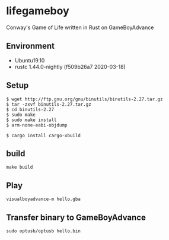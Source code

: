 # lifegameboy

Conway's Game of Life written in Rust on GameBoyAdvance

## Environment

- Ubuntu19.10
- rustc 1.44.0-nightly (f509b26a7 2020-03-18)

## Setup

```
$ wget http://ftp.gnu.org/gnu/binutils/binutils-2.27.tar.gz
$ tar -zxvf binutils-2.27.tar.gz
$ cd binutils-2.27
$ sudo make
$ sudo make install
$ arm-none-eabi-objdump
```

```
$ cargo install cargo-xbuild
```

## build

```
make build
```

## Play

```
visualboyadvance-m hello.gba
```

## Transfer binary to GameBoyAdvance

```
sudo optusb/optusb hello.bin
```
